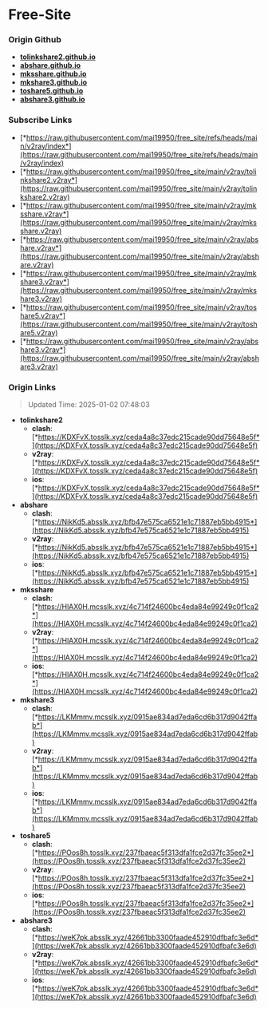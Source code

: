 # Free-Site

### Origin Github

- [**tolinkshare2.github.io**](https://github.com/tolinkshare2/tolinkshare2.github.io)
- [**abshare.github.io**](https://github.com/abshare/abshare.github.io)
- [**mksshare.github.io**](https://github.com/mksshare/mksshare.github.io)
- [**mkshare3.github.io**](https://github.com/mkshare3/mkshare3.github.io)
- [**toshare5.github.io**](https://github.com/toshare5/toshare5.github.io)
- [**abshare3.github.io**](https://github.com/abshare3/abshare3.github.io)

### Subscribe Links

- [*https://raw.githubusercontent.com/mai19950/free_site/refs/heads/main/v2ray/index*](https://raw.githubusercontent.com/mai19950/free_site/refs/heads/main/v2ray/index)
- [*https://raw.githubusercontent.com/mai19950/free_site/main/v2ray/tolinkshare2.v2ray*](https://raw.githubusercontent.com/mai19950/free_site/main/v2ray/tolinkshare2.v2ray)
- [*https://raw.githubusercontent.com/mai19950/free_site/main/v2ray/mksshare.v2ray*](https://raw.githubusercontent.com/mai19950/free_site/main/v2ray/mksshare.v2ray)
- [*https://raw.githubusercontent.com/mai19950/free_site/main/v2ray/abshare.v2ray*](https://raw.githubusercontent.com/mai19950/free_site/main/v2ray/abshare.v2ray)
- [*https://raw.githubusercontent.com/mai19950/free_site/main/v2ray/mkshare3.v2ray*](https://raw.githubusercontent.com/mai19950/free_site/main/v2ray/mkshare3.v2ray)
- [*https://raw.githubusercontent.com/mai19950/free_site/main/v2ray/toshare5.v2ray*](https://raw.githubusercontent.com/mai19950/free_site/main/v2ray/toshare5.v2ray)
- [*https://raw.githubusercontent.com/mai19950/free_site/main/v2ray/abshare3.v2ray*](https://raw.githubusercontent.com/mai19950/free_site/main/v2ray/abshare3.v2ray)

### Origin Links

> Updated Time: 2025-01-02 07:48:03

- **tolinkshare2**
  - **clash**: [*https://KDXFvX.tosslk.xyz/ceda4a8c37edc215cade90dd75648e5f*](https://KDXFvX.tosslk.xyz/ceda4a8c37edc215cade90dd75648e5f)
  - **v2ray**: [*https://KDXFvX.tosslk.xyz/ceda4a8c37edc215cade90dd75648e5f*](https://KDXFvX.tosslk.xyz/ceda4a8c37edc215cade90dd75648e5f)
  - **ios**: [*https://KDXFvX.tosslk.xyz/ceda4a8c37edc215cade90dd75648e5f*](https://KDXFvX.tosslk.xyz/ceda4a8c37edc215cade90dd75648e5f)
- **abshare**
  - **clash**: [*https://NikKd5.absslk.xyz/bfb47e575ca6521e1c71887eb5bb4915*](https://NikKd5.absslk.xyz/bfb47e575ca6521e1c71887eb5bb4915)
  - **v2ray**: [*https://NikKd5.absslk.xyz/bfb47e575ca6521e1c71887eb5bb4915*](https://NikKd5.absslk.xyz/bfb47e575ca6521e1c71887eb5bb4915)
  - **ios**: [*https://NikKd5.absslk.xyz/bfb47e575ca6521e1c71887eb5bb4915*](https://NikKd5.absslk.xyz/bfb47e575ca6521e1c71887eb5bb4915)
- **mksshare**
  - **clash**: [*https://HlAX0H.mcsslk.xyz/4c714f24600bc4eda84e99249c0f1ca2*](https://HlAX0H.mcsslk.xyz/4c714f24600bc4eda84e99249c0f1ca2)
  - **v2ray**: [*https://HlAX0H.mcsslk.xyz/4c714f24600bc4eda84e99249c0f1ca2*](https://HlAX0H.mcsslk.xyz/4c714f24600bc4eda84e99249c0f1ca2)
  - **ios**: [*https://HlAX0H.mcsslk.xyz/4c714f24600bc4eda84e99249c0f1ca2*](https://HlAX0H.mcsslk.xyz/4c714f24600bc4eda84e99249c0f1ca2)
- **mkshare3**
  - **clash**: [*https://LKMmmv.mcsslk.xyz/0915ae834ad7eda6cd6b317d9042ffab*](https://LKMmmv.mcsslk.xyz/0915ae834ad7eda6cd6b317d9042ffab)
  - **v2ray**: [*https://LKMmmv.mcsslk.xyz/0915ae834ad7eda6cd6b317d9042ffab*](https://LKMmmv.mcsslk.xyz/0915ae834ad7eda6cd6b317d9042ffab)
  - **ios**: [*https://LKMmmv.mcsslk.xyz/0915ae834ad7eda6cd6b317d9042ffab*](https://LKMmmv.mcsslk.xyz/0915ae834ad7eda6cd6b317d9042ffab)
- **toshare5**
  - **clash**: [*https://POos8h.tosslk.xyz/237fbaeac5f313dfa1fce2d37fc35ee2*](https://POos8h.tosslk.xyz/237fbaeac5f313dfa1fce2d37fc35ee2)
  - **v2ray**: [*https://POos8h.tosslk.xyz/237fbaeac5f313dfa1fce2d37fc35ee2*](https://POos8h.tosslk.xyz/237fbaeac5f313dfa1fce2d37fc35ee2)
  - **ios**: [*https://POos8h.tosslk.xyz/237fbaeac5f313dfa1fce2d37fc35ee2*](https://POos8h.tosslk.xyz/237fbaeac5f313dfa1fce2d37fc35ee2)
- **abshare3**
  - **clash**: [*https://weK7pk.absslk.xyz/42661bb3300faade452910dfbafc3e6d*](https://weK7pk.absslk.xyz/42661bb3300faade452910dfbafc3e6d)
  - **v2ray**: [*https://weK7pk.absslk.xyz/42661bb3300faade452910dfbafc3e6d*](https://weK7pk.absslk.xyz/42661bb3300faade452910dfbafc3e6d)
  - **ios**: [*https://weK7pk.absslk.xyz/42661bb3300faade452910dfbafc3e6d*](https://weK7pk.absslk.xyz/42661bb3300faade452910dfbafc3e6d)

